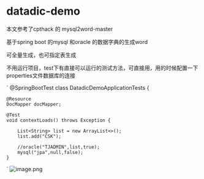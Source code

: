 # datadic-demo

本文参考了cpthack 的 mysql2word-master

基于spring boot 的mysql 和oracle 的数据字典的生成word

可全量生成，也可指定表生成

不用运行项目，test下有直接可以运行的测试方法，可直接用，用的时候配置一下properties文件数据库的连接

`
@SpringBootTest
class DatadicDemoApplicationTests {

    @Resource
    DocMapper docMapper;

    @Test
    void contextLoads() throws Exception {

        List<String> list = new ArrayList<>();
        list.add("CSK");

        //oracle("TJADMIN",list,true);
        mysql("jpa",null,false);
    }
    
`
![image.png](https://i.loli.net/2019/11/29/s4r981SuwLGYU2o.png)
